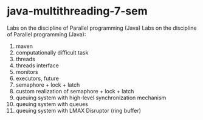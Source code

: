 # java-multithreading-7-sem
 Labs on the discipline of Parallel programming (Java)
 Labs on the discipline of Parallel programming (Java):
 1) maven
 2) computationally difficult task
 3) threads
 4) threads interface
 5) monitors
 6) executors, future
 7) semaphore + lock + latch
 8) custom realization of semaphore + lock + latch
 9) queuing system with high-level synchronization mechanism
 10) queuing system with queues
 11) queuing system with LMAX Disruptor (ring buffer)